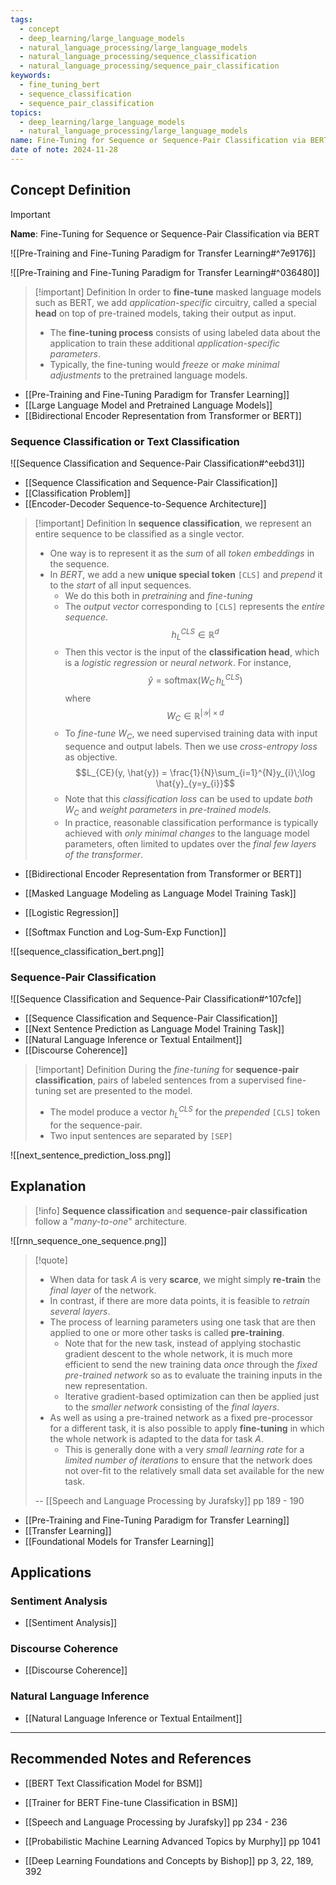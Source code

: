 ```yaml
---
tags:
  - concept
  - deep_learning/large_language_models
  - natural_language_processing/large_language_models
  - natural_language_processing/sequence_classification
  - natural_language_processing/sequence_pair_classification
keywords:
  - fine_tuning_bert
  - sequence_classification
  - sequence_pair_classification
topics:
  - deep_learning/large_language_models
  - natural_language_processing/large_language_models
name: Fine-Tuning for Sequence or Sequence-Pair Classification via BERT
date of note: 2024-11-28
---
```


## Concept Definition

>[!important]
>**Name**: Fine-Tuning for Sequence or Sequence-Pair Classification via BERT

![[Pre-Training and Fine-Tuning Paradigm for Transfer Learning#^7e9176]]

![[Pre-Training and Fine-Tuning Paradigm for Transfer Learning#^036480]]

>[!important] Definition
>In order to **fine-tune** masked language models such as BERT, we add *application-specific* circuitry, called a special **head** on top of pre-trained models, taking their output as input.
>- The **fine-tuning process** consists of using labeled data about the application to train these additional *application-specific parameters*.
>- Typically, the fine-tuning would *freeze* or *make minimal adjustments* to the pretrained language models.

- [[Pre-Training and Fine-Tuning Paradigm for Transfer Learning]]
- [[Large Language Model and Pretrained Language Models]]
- [[Bidirectional Encoder Representation from Transformer or BERT]]


### Sequence Classification or Text Classification

![[Sequence Classification and Sequence-Pair Classification#^eebd31]]

- [[Sequence Classification and Sequence-Pair Classification]]
- [[Classification Problem]]
- [[Encoder-Decoder Sequence-to-Sequence Architecture]]

>[!important] Definition
>In **sequence classification**, we represent an entire sequence to be classified as a single vector.
>- One way is to represent it as the *sum* of all *token embeddings* in the sequence.
>- In *BERT*, we add a new **unique special token** `[CLS]` and *prepend* it to the *start* of all input sequences.
>	- We do this both in *pretraining* and *fine-tuning*
>	- The *output vector* corresponding to `[CLS]` represents the *entire sequence*. $$h_{L}^{CLS} \in \mathbb{R}^{d}$$
>	- Then this vector is the input of the **classification head**, which is a *logistic regression* or *neural network*. For instance, $$\hat{y} = \text{softmax}(W_{C}\,h_{L}^{CLS})$$ where $$W_{C}\in \mathbb{R}^{|\mathcal{Y}|\times d}$$
>	- To *fine-tune* $W_{C}$, we need supervised training data with input sequence and output labels. Then we use *cross-entropy loss* as objective. $$L_{CE}(y, \hat{y}) = \frac{1}{N}\sum_{i=1}^{N}y_{i}\;\log \hat{y}_{y=y_{i}}$$
>	- Note that this *classification loss* can be used to update *both* $W_{C}$ and *weight parameters* in *pre-trained models.* 
>	- In practice, reasonable classification performance is typically achieved with *only minimal changes* to the language  model parameters, often limited to updates over the *final few layers of the transformer*.

- [[Bidirectional Encoder Representation from Transformer or BERT]]
- [[Masked Language Modeling as Language Model Training Task]]

- [[Logistic Regression]]
- [[Softmax Function and Log-Sum-Exp Function]]

![[sequence_classification_bert.png]]

### Sequence-Pair Classification

![[Sequence Classification and Sequence-Pair Classification#^107cfe]]

- [[Sequence Classification and Sequence-Pair Classification]]
- [[Next Sentence Prediction as Language Model Training Task]]
- [[Natural Language Inference or Textual Entailment]]
- [[Discourse Coherence]]

>[!important] Definition
>During the *fine-tuning* for **sequence-pair classification**, pairs of labeled sentences from a supervised fine-tuning set are presented to the model.
>- The model produce a vector $h_{L}^{CLS}$ for the *prepended* `[CLS]` token for the sequence-pair.
>- Two input sentences are separated by `[SEP]`


![[next_sentence_prediction_loss.png]]


## Explanation

>[!info]
>**Sequence classification** and **sequence-pair classification** follow a "*many-to-one*" architecture.
>


![[rnn_sequence_one_sequence.png]]

>[!quote]
>- When data for task $A$ is very **scarce**, we might simply **re-train** the *final layer* of the network. 
>- In contrast, if there are more data points, it is feasible to *retrain several layers*. 
>- The process of learning parameters using one task that are then applied to one or more other tasks is called **pre-training**. 
>	- Note that for the new task, instead of applying stochastic gradient descent to the whole network, it is much more efficient to send the new training data *once* through the *fixed pre-trained network* so as to evaluate the training inputs in the new representation. 
>	- Iterative gradient-based optimization can then be applied just to the *smaller network* consisting of the *final layers*. 
>- As well as using a pre-trained network as a fixed pre-processor for a different task, it is also possible to apply **fine-tuning** in which the whole network is adapted to the data for task $A$. 
>	- This is generally done with a very *small learning rate* for a *limited number of iterations* to ensure that the network does not over-fit to the relatively small data set available for the new task.
>	  
>-- [[Speech and Language Processing by Jurafsky]] pp 189 - 190	  


- [[Pre-Training and Fine-Tuning Paradigm for Transfer Learning]]
- [[Transfer Learning]]
- [[Foundational Models for Transfer Learning]]

## Applications

### Sentiment Analysis

- [[Sentiment Analysis]]

### Discourse Coherence

- [[Discourse Coherence]]


### Natural Language Inference

- [[Natural Language Inference or Textual Entailment]]






-----------
##  Recommended Notes and References


- [[BERT Text Classification Model for BSM]]
- [[Trainer for BERT Fine-tune Classification in BSM]]



- [[Speech and Language Processing by Jurafsky]] pp 234 - 236
- [[Probabilistic Machine Learning Advanced Topics by Murphy]] pp 1041
- [[Deep Learning Foundations and Concepts by Bishop]] pp 3, 22, 189, 392